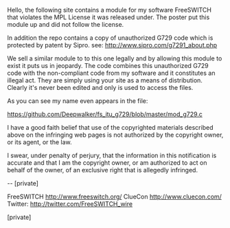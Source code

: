 Hello, the following site contains a module for my software FreeSWITCH that
violates the MPL License it was released under. The poster put this module up
and did not follow the license.

In addition the repo contains a copy of unauthorized G729 code which is
protected by patent by Sipro. see: <http://www.sipro.com/g7291_about.php>

We sell a similar module to to this one legally and by allowing this module to
exist it puts us in jeopardy. The code combines this unauthorized G729 code
with the non-compliant code from my software and it constitutes an illegal act.
They are simply using your site as a means of distribution. Clearly it's never
been edited and only is used to access the files.

As you can see my name even appears in the file:

<https://github.com/Deepwalker/fs_itu_g729/blob/master/mod_g729.c>

I have a good faith belief that use of the copyrighted materials described
above on the infringing web pages is not authorized by the copyright owner, or
its agent, or the law.

I swear, under penalty of perjury, that the information in this notification is
accurate and that I am the copyright owner, or am authorized to act on behalf
of the owner, of an exclusive right that is allegedly infringed.

--
[private]

FreeSWITCH http://www.freeswitch.org/
ClueCon http://www.cluecon.com/
Twitter: http://twitter.com/FreeSWITCH_wire

[private]
